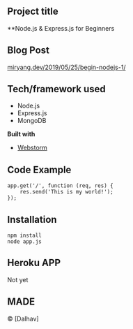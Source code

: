 
## Project title
**Node.js & Express.js for Beginners

## Blog Post
[miryang.dev/2019/05/25/begin-nodejs-1/](https://miryang.dev/2019/05/25/begin-nodejs-1/)

## Tech/framework used
 - Node.js
 - Express.js
 - MongoDB

<b>Built with</b>
- [Webstorm](https://www.jetbrains.com/webstorm/)

## Code Example
~~~
app.get('/', function (req, res) {
    res.send('This is my world!');
});
~~~

## Installation
~~~
npm install
node app.js
~~~

## Heroku APP
Not yet

## MADE
© [Dalhav]
